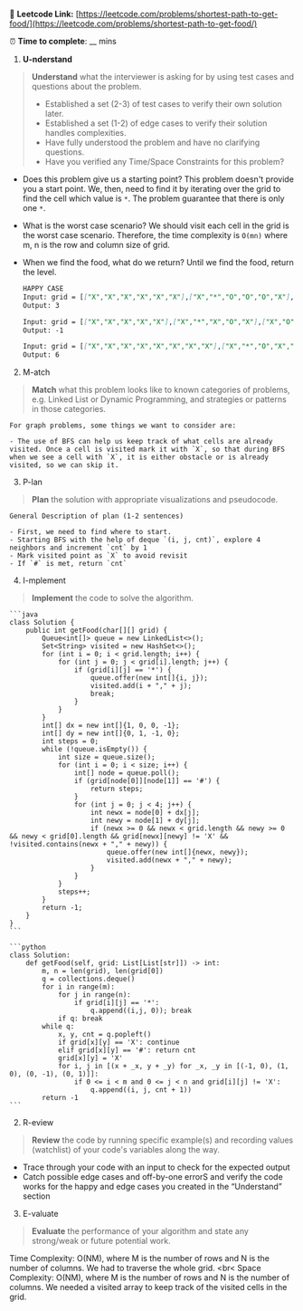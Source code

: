 🔗 **Leetcode Link:** [https://leetcode.com/problems/shortest-path-to-get-food/](https://leetcode.com/problems/shortest-path-to-get-food/)

⏰ **Time to complete**: __ mins

1. **U-nderstand**

> **Understand** what the interviewer is asking for by using test cases and questions about the problem.
> 
> - Established a set (2-3) of test cases to verify their own solution later.
> - Established a set (1-2) of edge cases to verify their solution handles complexities.
> - Have fully understood the problem and have no clarifying questions.
> - Have you verified any Time/Space Constraints for this problem?

- Does this problem give us a starting point?
This problem doesn't provide you a start point. We, then, need to find it by iterating over the grid to find the cell which value is `*`. The problem guarantee that there is only one `*`.
    
- What is the worst case scenario? 
We should visit each cell in the grid is the worst case scenario. Therefore, the time complexity is `O(mn)` where m, n is the row and column size of grid.
    
- When we find the food, what do we return?
Until we find the food, return the level.
    
    ```markdown
    HAPPY CASE
    Input: grid = [["X","X","X","X","X","X"],["X","*","O","O","O","X"],["X","O","O","#","O","X"],["X","X","X","X","X","X"]]
    Output: 3
    
    Input: grid = [["X","X","X","X","X"],["X","*","X","O","X"],["X","O","X","#","X"],["X","X","X","X","X"]]
    Output: -1
    
    Input: grid = [["X","X","X","X","X","X","X","X"],["X","*","O","X","O","#","O","X"],["X","O","O","X","O","O","X","X"],["X","O","O","O","O","#","O","X"],["X","X","X","X","X","X","X","X"]]
    Output: 6
    ```
    
2. M-atch

> **Match** what this problem looks like to known categories of problems, e.g. Linked List or Dynamic Programming, and strategies or patterns in those categories.
    
    For graph problems, some things we want to consider are:
    
    - The use of BFS can help us keep track of what cells are already visited. Once a cell is visited mark it with `X`, so that during BFS when we see a cell with `X`, it is either obstacle or is already visited, so we can skip it.

3. P-lan

> **Plan** the solution with appropriate visualizations and pseudocode.
    
    General Description of plan (1-2 sentences)
    
    - First, we need to find where to start.
    - Starting BFS with the help of deque `(i, j, cnt)`, explore 4 neighbors and increment `cnt` by 1
    - Mark visited point as `X` to avoid revisit
    - If `#` is met, return `cnt`

4. I-mplement

> **Implement** the code to solve the algorithm.
    
    ```java
    class Solution {
        public int getFood(char[][] grid) {
            Queue<int[]> queue = new LinkedList<>();
            Set<String> visited = new HashSet<>();
            for (int i = 0; i < grid.length; i++) {
                for (int j = 0; j < grid[i].length; j++) {
                    if (grid[i][j] == '*') {
                        queue.offer(new int[]{i, j});
                        visited.add(i + "," + j);
                        break;
                    }
                }
            }
            int[] dx = new int[]{1, 0, 0, -1};
            int[] dy = new int[]{0, 1, -1, 0};
            int steps = 0;
            while (!queue.isEmpty()) {
                int size = queue.size();
                for (int i = 0; i < size; i++) {
                    int[] node = queue.poll();
                    if (grid[node[0]][node[1]] == '#') {
                        return steps;
                    }
                    for (int j = 0; j < 4; j++) {
                        int newx = node[0] + dx[j];
                        int newy = node[1] + dy[j];
                        if (newx >= 0 && newx < grid.length && newy >= 0 && newy < grid[0].length && grid[newx][newy] != 'X' && !visited.contains(newx + "," + newy)) {
                            queue.offer(new int[]{newx, newy});  
                            visited.add(newx + "," + newy);
                        }
                    }
                }
                steps++;
            }
            return -1;
        }
    }
    ```
    
    ```python
    class Solution:
        def getFood(self, grid: List[List[str]]) -> int:
            m, n = len(grid), len(grid[0])
            q = collections.deque()
            for i in range(m):
                for j in range(n):
                    if grid[i][j] == '*': 
                        q.append((i,j, 0)); break
                if q: break        
            while q:
                x, y, cnt = q.popleft()
                if grid[x][y] == 'X': continue
                elif grid[x][y] == '#': return cnt
                grid[x][y] = 'X'
                for i, j in [(x + _x, y + _y) for _x, _y in [(-1, 0), (1, 0), (0, -1), (0, 1)]]:
                    if 0 <= i < m and 0 <= j < n and grid[i][j] != 'X':
                        q.append((i, j, cnt + 1))
            return -1
    ```
    
2. R-eview

> **Review** the code by running specific example(s) and recording values (watchlist) of your code's variables along the way.

- Trace through your code with an input to check for the expected output
- Catch possible edge cases and off-by-one errorS and verify the code works for the happy and edge cases you created in the “Understand” section

    
3. E-valuate

> **Evaluate** the performance of your algorithm and state any strong/weak or future potential work.

Time Complexity: O(NM), where M is the number of rows and N is the number of columns. We had to traverse the whole grid.
<br<
Space Complexity: O(NM), where M is the number of rows and N is the number of columns. We needed a visited array to keep track of the visited cells in the grid.